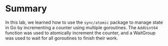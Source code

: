# Summary

In this lab, we learned how to use the `sync/atomic` package to manage state in Go by incrementing a counter using multiple goroutines. The `AddUint64` function was used to atomically increment the counter, and a WaitGroup was used to wait for all goroutines to finish their work.
